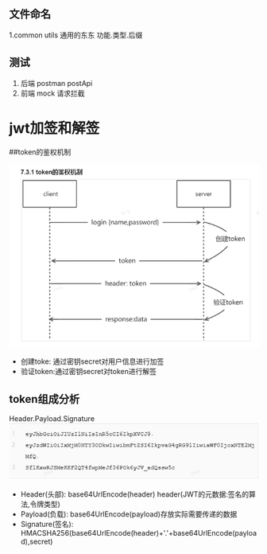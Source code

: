 ## 文件命名

1.common utils
    通用的东东 功能.类型.后缀

## 测试

1. 后端 postman postApi
2. 前端 mock 请求拦截

# jwt加签和解签

##token的鉴权机制

![img.png](img.png)

- 创建toke: 通过密钥secret对用户信息进行加签
- 验证token:通过密钥secret对token进行解签

## token组成分析

Header.Payload.Signature  
![img_1.png](img_1.png)  

- Header(头部): base64UrlEncode(header) header(JWT的元数据:签名的算法,令牌类型)
- Payload(负载): base64UrlEncode(payload)存放实际需要传递的数据
- Signature(签名): HMACSHA256(base64UrlEncode(header)+'.'+base64UrlEncode(payload),secret)

